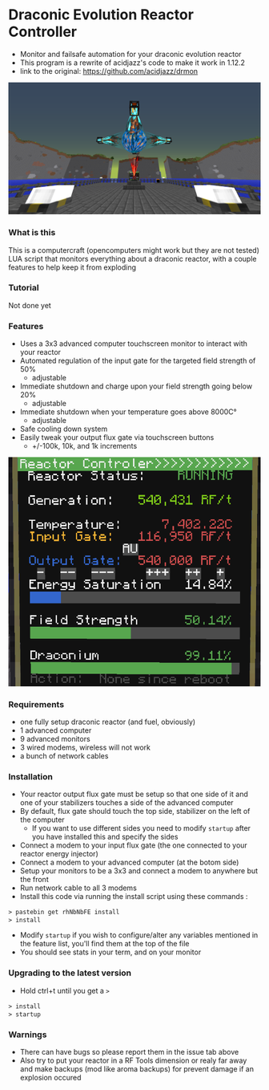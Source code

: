 # Draconic Evolution Reactor Controller
* Monitor and failsafe automation for your draconic evolution reactor
* This program is a rewrite of acidjazz's code to make it work in 1.12.2
* link to the original: https://github.com/acidjazz/drmon 

![](examples/Reactor_1.png)

### What is this
This is a computercraft (opencomputers might work but they are not tested) LUA script that monitors everything about a draconic reactor, with a couple features to help keep it from exploding


### Tutorial
Not done yet

### Features
* Uses a 3x3 advanced computer touchscreen monitor to interact with your reactor
* Automated regulation of the input gate for the targeted field strength of 50%
  * adjustable
* Immediate shutdown and charge upon your field strength going below 20%
  * adjustable
* Immediate shutdown when your temperature goes above 8000C°
  * adjustable
* Safe cooling down system
* Easily tweak your output flux gate via touchscreen buttons
  * +/-100k, 10k, and 1k increments
  
![](examples/Screen.png)

### Requirements
* one fully setup draconic reactor (and fuel, obviously)
* 1 advanced computer
* 9 advanced monitors
* 3 wired modems, wireless will not work
* a bunch of network cables

### Installation
* Your reactor output flux gate must be setup so that one side of it and one of your stabilizers touches a side of the advanced computer
* By default, flux gate should touch the top side, stabilizer on the left of the computer
  * If you want to use different sides you need to modify `startup` after you have installed this and specify the sides
* Connect a modem to your input flux gate (the one connected to your reactor energy injector)
* Connect a modem to your advanced computer (at the botom side)
* Setup your monitors to be a 3x3 and connect a modem to anywhere but the front
* Run network cable to all 3 modems
* Install this code via running the install script using these commands :

```
> pastebin get rhNbNbFE install
> install
```
* Modify `startup` if you wish to configure/alter any variables mentioned in the feature list, you'll find them at the top of the file
* You should see stats in your term, and on your monitor

### Upgrading to the latest version
* Hold ctrl+t until you get a `>`

```
> install
> startup
```

### Warnings
* There can have bugs so please report them in the issue tab above
* Also try to put your reactor in a RF Tools dimension or realy far away and make backups (mod like aroma backups) for prevent damage if an explosion occured
